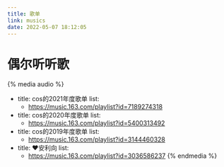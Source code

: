 ```yaml
---
title: 歌单
link: musics
date: 2022-05-07 18:12:05
---
```


# 偶尔听听歌

{% media audio %}
- title: cos的2021年度歌单
  list:
    - https://music.163.com/playlist?id=7189274318
- title: cos的2020年度歌单
  list:
    - https://music.163.com/playlist?id=5400313492
- title: cos的2019年度歌单
  list:
    - https://music.163.com/playlist?id=3144460328
- title: ❤️安利向
  list:
    - https://music.163.com/playlist?id=3036586237
{% endmedia %}
